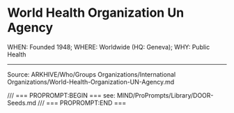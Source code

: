 # World Health Organization Un Agency

WHEN: Founded 1948; WHERE: Worldwide (HQ: Geneva); WHY: Public Health

---
Source: ARKHIVE/Who/Groups Organizations/International Organizations/World-Health-Organization-UN-Agency.md

/// === PROPROMPT:BEGIN ===
see: MIND/ProPrompts/Library/DOOR-Seeds.md
/// === PROPROMPT:END ===
